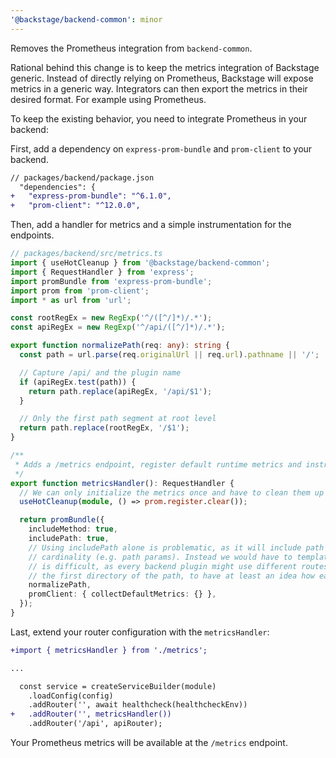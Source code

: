 ```yaml
---
'@backstage/backend-common': minor
---
```


Removes the Prometheus integration from `backend-common`.

Rational behind this change is to keep the metrics integration of Backstage
generic. Instead of directly relying on Prometheus, Backstage will expose
metrics in a generic way. Integrators can then export the metrics in their
desired format. For example using Prometheus.

To keep the existing behavior, you need to integrate Prometheus in your
backend:

First, add a dependency on `express-prom-bundle` and `prom-client` to your backend.

```diff
// packages/backend/package.json
  "dependencies": {
+   "express-prom-bundle": "^6.1.0",
+   "prom-client": "^12.0.0",
```

Then, add a handler for metrics and a simple instrumentation for the endpoints.

```typescript
// packages/backend/src/metrics.ts
import { useHotCleanup } from '@backstage/backend-common';
import { RequestHandler } from 'express';
import promBundle from 'express-prom-bundle';
import prom from 'prom-client';
import * as url from 'url';

const rootRegEx = new RegExp('^/([^/]*)/.*');
const apiRegEx = new RegExp('^/api/([^/]*)/.*');

export function normalizePath(req: any): string {
  const path = url.parse(req.originalUrl || req.url).pathname || '/';

  // Capture /api/ and the plugin name
  if (apiRegEx.test(path)) {
    return path.replace(apiRegEx, '/api/$1');
  }

  // Only the first path segment at root level
  return path.replace(rootRegEx, '/$1');
}

/**
 * Adds a /metrics endpoint, register default runtime metrics and instrument the router.
 */
export function metricsHandler(): RequestHandler {
  // We can only initialize the metrics once and have to clean them up between hot reloads
  useHotCleanup(module, () => prom.register.clear());

  return promBundle({
    includeMethod: true,
    includePath: true,
    // Using includePath alone is problematic, as it will include path labels with high
    // cardinality (e.g. path params). Instead we would have to template them. However, this
    // is difficult, as every backend plugin might use different routes. Instead we only take
    // the first directory of the path, to have at least an idea how each plugin performs:
    normalizePath,
    promClient: { collectDefaultMetrics: {} },
  });
}
```

Last, extend your router configuration with the `metricsHandler`:

```diff
+import { metricsHandler } from './metrics';

...

  const service = createServiceBuilder(module)
    .loadConfig(config)
    .addRouter('', await healthcheck(healthcheckEnv))
+   .addRouter('', metricsHandler())
    .addRouter('/api', apiRouter);
```

Your Prometheus metrics will be available at the `/metrics` endpoint.
